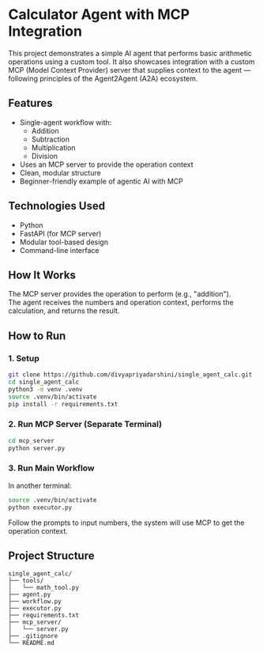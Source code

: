
# Calculator Agent with MCP Integration

This project demonstrates a simple AI agent that performs basic arithmetic operations using a custom tool. It also showcases integration with a custom MCP (Model Context Provider) server that supplies context to the agent — following principles of the Agent2Agent (A2A) ecosystem.

## Features

- Single-agent workflow with:
  - Addition
  - Subtraction
  - Multiplication
  - Division
- Uses an MCP server to provide the operation context
- Clean, modular structure
- Beginner-friendly example of agentic AI with MCP

## Technologies Used

- Python
- FastAPI (for MCP server)
- Modular tool-based design
- Command-line interface

## How It Works

The MCP server provides the operation to perform (e.g., "addition").  
The agent receives the numbers and operation context, performs the calculation, and returns the result.

## How to Run

### 1. Setup

```bash
git clone https://github.com/divyapriyadarshini/single_agent_calc.git
cd single_agent_calc
python3 -m venv .venv
source .venv/bin/activate
pip install -r requirements.txt
```

### 2. Run MCP Server (Separate Terminal)

```bash
cd mcp_server
python server.py
```

### 3. Run Main Workflow

In another terminal:

```bash
source .venv/bin/activate
python executor.py
```

Follow the prompts to input numbers, the system will use MCP to get the operation context.

## Project Structure

```
single_agent_calc/
├── tools/
│   └── math_tool.py
├── agent.py
├── workflow.py
├── executor.py
├── requirements.txt
├── mcp_server/
│   └── server.py
├── .gitignore
└── README.md
```

